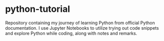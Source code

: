# python-tutorial
Repository containing my journey of learning Python from official Python documentation.
I use Jupyter Notebooks to utilize trying out code snippets and explore Python while coding, along with notes and remarks.
